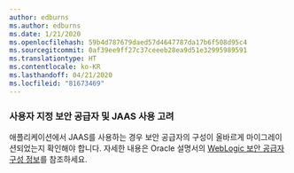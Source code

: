```yaml
---
author: edburns
ms.author: edburns
ms.date: 1/21/2020
ms.openlocfilehash: 59b4d787679daed57d4647787da17b6f508d95c4
ms.sourcegitcommit: 0af39ee9ff27c37ceeeb28ea9d51e32995989591
ms.translationtype: HT
ms.contentlocale: ko-KR
ms.lasthandoff: 04/21/2020
ms.locfileid: "81673469"
---
```

### <a name="account-for-the-use-of-custom-security-providers-and-jaas"></a>사용자 지정 보안 공급자 및 JAAS 사용 고려

애플리케이션에서 JAAS를 사용하는 경우 보안 공급자의 구성이 올바르게 마이그레이션되었는지 확인해야 합니다. 자세한 내용은 Oracle 설명서의 [WebLogic 보안 공급자 구성 정보](https://docs.oracle.com/middleware/12213/wls/SECMG/providers_intro.htm)를 참조하세요.
